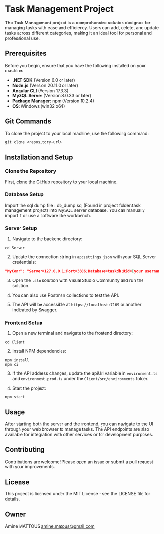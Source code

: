 
# Task Management Project

The Task Management project is a comprehensive solution designed for managing tasks with ease and efficiency. Users can add, delete, and update tasks across different categories, making it an ideal tool for personal and professional use.

## Prerequisites

Before you begin, ensure that you have the following installed on your machine:

- **.NET SDK** (Version 6.0 or later)
- **Node.js** (Version 20.11.0 or later)
- **Angular CLI** (Version 17.3.3)
- **MySQL Server** (Version 8.0.33 or later)
- **Package Manager**: npm (Version 10.2.4)
- **OS**: Windows (win32 x64)

## Git Commands

To clone the project to your local machine, use the following command:

```
git clone <repository-url>
```

## Installation and Setup

### Clone the Repository

First, clone the GitHub repository to your local machine.

### Database  Setup

Import the sql dump file : db_dump.sql (Found in project folder:task management project) into MySQL server database.
You can manually import it or use a software like workbench.

### Server Setup

1. Navigate to the backend directory:

```
cd Server
```

2. Update the connection string in `appsettings.json` with your SQL Server credentials:

```json
"MyConn": "Server=127.0.0.1;Port=3306;Database=taskdb;Uid=[your username];Pwd=[your password];"
```

3. Open the `.sln` solution with Visual Studio Community and run the solution.

4. You can also use Postman collections to test the API.

5. The API will be accessible at `https://localhost:7169` or another indicated by Swagger.

### Frontend Setup

1. Open a new terminal and navigate to the frontend directory:

```
cd Client
```

2. Install NPM dependencies:

```
npm install
npm ci
```

3. If the API address changes, update the apiUrl variable in `environment.ts` and `environment.prod.ts` under the `Client/src/environments` folder.

4. Start the project:

```
npm start
```

## Usage

After starting both the server and the frontend, you can navigate to the UI through your web browser to manage tasks. The API endpoints are also available for integration with other services or for development purposes.

## Contributing

Contributions are welcome! Please open an issue or submit a pull request with your improvements.

## License

This project is licensed under the MIT License - see the LICENSE file for details.

## Owner
Amine MATTOUS  <amine.matous@gmail.com> 
